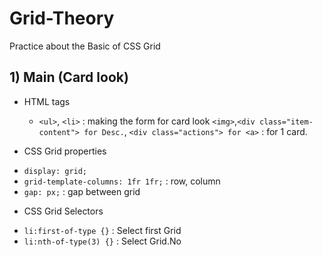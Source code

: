 # Grid-Theory

Practice about the Basic of CSS Grid

## 1) Main (Card look)
* HTML tags
  - `<ul>`, `<li>` : making the form for card look
      `<img>`,`<div class="item-content"> for Desc.`, 
      `<div class="actions"> for <a>` 
      : for 1 card.

* CSS Grid properties
 - `display: grid;`
 - `grid-template-columns: 1fr 1fr;` : row, column
 - `gap: px;` : gap between grid

* CSS Grid Selectors
 - `li:first-of-type {}` : Select first Grid
 - `li:nth-of-type(3) {}` : Select Grid.No